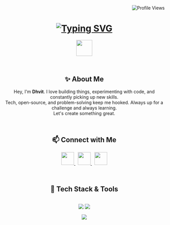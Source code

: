 <p align="right">
  <img src="https://komarev.com/ghpvc/?username=dhvitish&label=Visitors&color=00AEEF&style=flat" alt="Profile Views" />
</p>

<h1 align="center">
  <a href="https://github.com/dhvitish">
    <img src="https://readme-typing-svg.herokuapp.com?font=JetBrains+Mono&weight=700&size=32&duration=3000&pause=1000000&color=00AEEF&center=true&vCenter=true&random=false&width=435&lines=Hi+there%2C+I'm+Dhvit!" alt="Typing SVG" />
  </a>
</h1>

<p align="center">
  <img src="https://media.giphy.com/media/hvRJCLFzcasrR4ia7z/giphy.gif" width="50">
</p>

<br>

<h2 align="center">✨ About Me</h2>

<p align="center">
  Hey, I'm <strong>Dhvit</strong>. I love building things, experimenting with code, and constantly picking up new skills.<br>
  Tech, open-source, and problem-solving keep me hooked. Always up for a challenge and always learning.<br>
  Let's create something great.
</p>

<br>

<h2 align="center">📫 Connect with Me</h2>

<p align="center">
  <a href="https://discord.com/users/803160165053890560" target="_blank">
    <img src="https://skillicons.dev/icons?i=discord" width="40" height="40">
  </a>
  &nbsp;
  <a href="https://twitter.com/dhvitish" target="_blank">
    <img src="https://skillicons.dev/icons?i=twitter" width="40" height="40">
  </a>
  &nbsp;
  <a href="mailto:dhvitish@outlook.com" target="_blank">
    <img src="https://skillicons.dev/icons?i=gmail" width="40" height="40">
  </a>
</p>

<br>

<h2 align="center">🚀 Tech Stack & Tools</h2>
<br/>
<div align="center">
    <img src="https://skillicons.dev/icons?i=react,html,css,vscode,github,tailwind,git,rust" />
    <img src="https://skillicons.dev/icons?i=nodejs,python,javascript,typescript,express,firebase,mongodb,nextjs,postgres,flask,figma" /><br>
</div>

<p align="center">
  <img src="https://capsule-render.vercel.app/api?section=footer&type=waving&color=00AEEF" />
</p>


